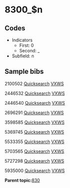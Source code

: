 # 8300\_$n

## Codes

-   Indicators
    -   First: 0
    -   Second: \_
-   Subfield: n

## Sample bibs

2100502 [Quicksearch](https://search.library.yale.edu/catalog/2100502) [VXWS](http://prodorbis.library.yale.edu:7014/vxws/GetHoldingsService?bibId=2100502)

2446532 [Quicksearch](https://search.library.yale.edu/catalog/2446532) [VXWS](http://prodorbis.library.yale.edu:7014/vxws/GetHoldingsService?bibId=2446532)

2446540 [Quicksearch](https://search.library.yale.edu/catalog/2446540) [VXWS](http://prodorbis.library.yale.edu:7014/vxws/GetHoldingsService?bibId=2446540)

2696291 [Quicksearch](https://search.library.yale.edu/catalog/2696291) [VXWS](http://prodorbis.library.yale.edu:7014/vxws/GetHoldingsService?bibId=2696291)

3598585 [Quicksearch](https://search.library.yale.edu/catalog/3598585) [VXWS](http://prodorbis.library.yale.edu:7014/vxws/GetHoldingsService?bibId=3598585)

5369745 [Quicksearch](https://search.library.yale.edu/catalog/5369745) [VXWS](http://prodorbis.library.yale.edu:7014/vxws/GetHoldingsService?bibId=5369745)

5533355 [Quicksearch](https://search.library.yale.edu/catalog/5533355) [VXWS](http://prodorbis.library.yale.edu:7014/vxws/GetHoldingsService?bibId=5533355)

5703565 [Quicksearch](https://search.library.yale.edu/catalog/5703565) [VXWS](http://prodorbis.library.yale.edu:7014/vxws/GetHoldingsService?bibId=5703565)

5727298 [Quicksearch](https://search.library.yale.edu/catalog/5727298) [VXWS](http://prodorbis.library.yale.edu:7014/vxws/GetHoldingsService?bibId=5727298)

5935000 [Quicksearch](https://search.library.yale.edu/catalog/5935000) [VXWS](http://prodorbis.library.yale.edu:7014/vxws/GetHoldingsService?bibId=5935000)

**Parent topic:**[830](../../tags/830/830.md)


